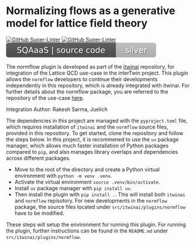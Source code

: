 # Normalizing flows as a generative model for lattice field theory

[![GitHub Super-Linter](https://github.com/interTwin-eu/itwinai-plugin-template/actions/workflows/lint.yml/badge.svg)](https://github.com/marketplace/actions/super-linter)
[![GitHub Super-Linter](https://github.com/interTwin-eu/itwinai-plugin-template/actions/workflows/check-links.yml/badge.svg)](https://github.com/marketplace/actions/markdown-link-check)
 [![SQAaaS source code](https://github.com/EOSC-synergy/itwinai-plugin-template.assess.sqaaas/raw/main/.badge/status_shields.svg)](https://sqaaas.eosc-synergy.eu/#/full-assessment/report/https://raw.githubusercontent.com/eosc-synergy/itwinai-plugin-template.assess.sqaaas/main/.report/assessment_output.json)


The normflow plugin is developed as part of the [itwinai](https://github.com/interTwin-eu/itwinai) repository, for integration of the Lattice QCD use-case in the interTwin project.
This plugin allows the `normflow` developers to continue their developments
independently in this repository, which is already integrated with itwinai.
For further details about the normflow package, you are referred to the
repository of the use-case [here](https://github.com/jkomijani/normflow_).

Integration Author: Rakesh Sarma, Juelich

The dependencies in this project are managed with the `pyproject.toml` file,
which requires installation of `itwinai` and the `normflow` source files,
provided in this repository. To get started, clone the repository and follow
the steps below. In this project, it is recommened to use the `uv` package
manager, which allows much faster installation of Python packages compared
to `pip`, and also manages library overlaps and dependencies across different
packages.

- Move to the root of the directory and create a Python virtual environment
with `python -m venv .venv`.
- Activate the virtual environment `source .venv/bin/activate`.
- Install `uv` package manager with `pip install uv`.
- Then install the plugin with `pip install .`. This will install both
`itwinai` and `normflow` repisotory. For new developments in the `normflow`
package, the source files located under `src/itwinai/plugins/normflow` have
to be modified.

These steps will setup the environment for running this plugin. For running
the plugin, further instructions can be found in the `README.md` under
`src/itwinai/plugins/normflow`.

